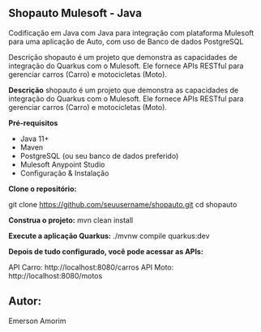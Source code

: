 ## Shopauto Mulesoft - Java

Codificação em Java com Java para integração com plataforma Mulesoft para uma aplicação de Auto, com uso de Banco de dados PostgreSQL

Descrição shopauto é um projeto que demonstra as capacidades de integração do Quarkus com o Mulesoft. Ele fornece APIs RESTful para gerenciar carros (Carro) e motocicletas (Moto).


**Descrição**
shopauto é um projeto que demonstra as capacidades de integração do Quarkus com o Mulesoft. Ele fornece APIs RESTful para gerenciar carros (Carro) e motocicletas (Moto).

**Pré-requisitos**
- Java 11+
- Maven
- PostgreSQL (ou seu banco de dados preferido)
- Mulesoft Anypoint Studio
- Configuração & Instalação


**Clone o repositório:**

git clone https://github.com/seuusername/shopauto.git
cd shopauto

**Construa o projeto:**
mvn clean install

**Execute a aplicação Quarkus:**
./mvnw compile quarkus:dev


**Depois de tudo configurado, você pode acessar as APIs:**

API Carro: http://localhost:8080/carros
API Moto: http://localhost:8080/motos

## Autor:
Emerson Amorim